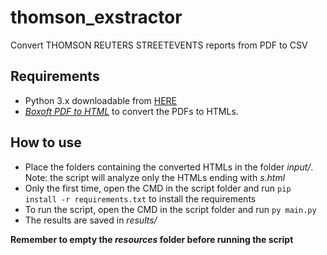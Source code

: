 # thomson_exstractor
Convert THOMSON REUTERS STREETEVENTS reports from PDF to CSV

## Requirements
- Python 3.x downloadable from [HERE](https://www.python.org/downloads/)
- [*Boxoft PDF to HTML*](http://www.boxoft.com/pdf-to-html/#:~:text=Boxoft%20PDF%20to%20HTML%20Freeware,HTML%20format%20for%20publishing%20online.) to convert the PDFs to HTMLs.

## How to use
- Place the folders containing the converted HTMLs in the folder *input/*. Note: the script will analyze only the HTMLs ending with *s.html*
- Only the first time, open the CMD in the script folder and run `pip install -r requirements.txt` to install the requirements
- To run the script, open the CMD in the script folder and run `py main.py`
- The results are saved in *results/*

**Remember to empty the *resources* folder before running the script**